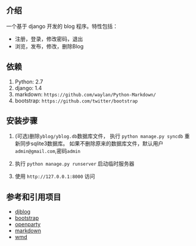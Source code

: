 介绍
----
一个基于 django 开发的 blog 程序。特性包括：
 - 注册，登录，修改密码，退出
 - 浏览，发布，修改，删除Blog

依赖
----
1. Python: 2.7
2. django: 1.4
3. markdown: `https://github.com/waylan/Python-Markdown/`
4. bootstrap: `https://github.com/twitter/bootstrap`

安装步骤
--------
1. (可选)删除`yblog/yblog.db`数据库文件， 执行 `python manage.py syncdb` 重新同步sqlite3数据库。 如果不删除原来的数据库文件，默认用户`admin@gmail.com`,密码`admin`

2. 执行 `python manage.py runserver` 启动临时服务器

3. 使用 `http://127.0.0.1:8000` 访问


参考和引用项目
--------------
 - [djblog](https://github.com/ichuan/djblog)
 - [bootstrap](https://github.com/twitter/bootstrap)
 - [openparty](https://github.com/openparty/openparty)
 - [markdown](https://github.com/waylan/Python-Markdown/)
 - [wmd](https://github.com/madisona/django-wmd-editor)
